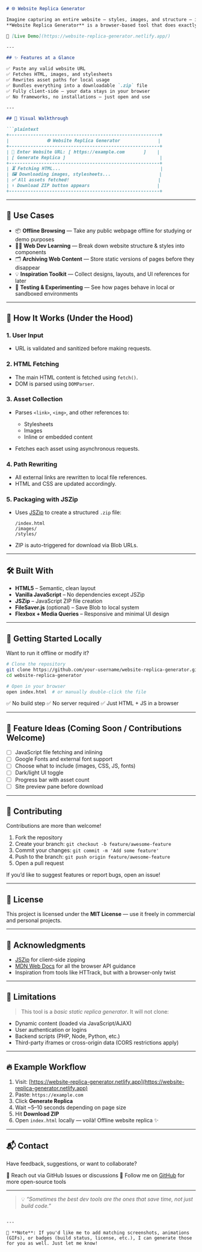 ````markdown
# 🌐 Website Replica Generator

Imagine capturing an entire website — styles, images, and structure — into a ZIP file with just a URL.  
**Website Replica Generator** is a browser-based tool that does exactly that. No backend. No signup. Just instant, client-side website replication.

🔗 [Live Demo](https://website-replica-generator.netlify.app/)

---

## ✨ Features at a Glance

✅ Paste any valid website URL  
✅ Fetches HTML, images, and stylesheets  
✅ Rewrites asset paths for local usage  
✅ Bundles everything into a downloadable `.zip` file  
✅ Fully client-side — your data stays in your browser  
✅ No frameworks, no installations — just open and use

---

## 📸 Visual Walkthrough

```plaintext
+--------------------------------------------------------+
|              🌐 Website Replica Generator              |
+--------------------------------------------------------+
| 🔗 Enter Website URL: [ https://example.com       ]    |
| [ Generate Replica ]                                   |
+--------------------------------------------------------+
| ⏳ Fetching HTML...                                     |
| 🖼️ Downloading images, stylesheets...                  |
| ✅ All assets fetched!                                 |
| ⬇️ Download ZIP button appears                         |
+--------------------------------------------------------+
````

---

## 🎯 Use Cases

* 📦 **Offline Browsing** — Take any public webpage offline for studying or demo purposes
* 🧑‍💻 **Web Dev Learning** — Break down website structure & styles into components
* 🗂️ **Archiving Web Content** — Store static versions of pages before they disappear
* 💡 **Inspiration Toolkit** — Collect designs, layouts, and UI references for later
* 🧪 **Testing & Experimenting** — See how pages behave in local or sandboxed environments

---

## 🧠 How It Works (Under the Hood)

### 1. User Input

* URL is validated and sanitized before making requests.

### 2. HTML Fetching

* The main HTML content is fetched using `fetch()`.
* DOM is parsed using `DOMParser`.

### 3. Asset Collection

* Parses `<link>`, `<img>`, and other references to:

  * Stylesheets
  * Images
  * Inline or embedded content
* Fetches each asset using asynchronous requests.

### 4. Path Rewriting

* All external links are rewritten to local file references.
* HTML and CSS are updated accordingly.

### 5. Packaging with JSZip

* Uses [JSZip](https://stuk.github.io/jszip/) to create a structured `.zip` file:

  ```
  /index.html
  /images/
  /styles/
  ```
* ZIP is auto-triggered for download via Blob URLs.

---

## 🛠️ Built With

* **HTML5** – Semantic, clean layout
* **Vanilla JavaScript** – No dependencies except JSZip
* **JSZip** – JavaScript ZIP file creation
* **FileSaver.js** (optional) – Save Blob to local system
* **Flexbox + Media Queries** – Responsive and minimal UI design

---

## 🚀 Getting Started Locally

Want to run it offline or modify it?

```bash
# Clone the repository
git clone https://github.com/your-username/website-replica-generator.git
cd website-replica-generator

# Open in your browser
open index.html  # or manually double-click the file
```

✅ No build step
✅ No server required
✅ Just HTML + JS in a browser

---

## 🧩 Feature Ideas (Coming Soon / Contributions Welcome)

* [ ] JavaScript file fetching and inlining
* [ ] Google Fonts and external font support
* [ ] Choose what to include (images, CSS, JS, fonts)
* [ ] Dark/light UI toggle
* [ ] Progress bar with asset count
* [ ] Site preview pane before download

---

## 🤝 Contributing

Contributions are more than welcome!

1. Fork the repository
2. Create your branch: `git checkout -b feature/awesome-feature`
3. Commit your changes: `git commit -m 'Add some feature'`
4. Push to the branch: `git push origin feature/awesome-feature`
5. Open a pull request

If you’d like to suggest features or report bugs, open an issue!

---

## 📄 License

This project is licensed under the **MIT License** — use it freely in commercial and personal projects.

---

## 🙌 Acknowledgments

* [JSZip](https://stuk.github.io/jszip/) for client-side zipping
* [MDN Web Docs](https://developer.mozilla.org/) for all the browser API guidance
* Inspiration from tools like HTTrack, but with a browser-only twist

---

## 🚧 Limitations

> This tool is a *basic static replica generator*. It will not clone:

* Dynamic content (loaded via JavaScript/AJAX)
* User authentication or logins
* Backend scripts (PHP, Node, Python, etc.)
* Third-party iframes or cross-origin data (CORS restrictions apply)

---

## 🔥 Example Workflow

1. Visit: [https://website-replica-generator.netlify.app](https://website-replica-generator.netlify.app)
2. Paste: `https://example.com`
3. Click **Generate Replica**
4. Wait \~5–10 seconds depending on page size
5. Hit **Download ZIP**
6. Open `index.html` locally — voilà! Offline website replica ✨

---

## 📬 Contact

Have feedback, suggestions, or want to collaborate?

📧 Reach out via GitHub Issues or discussions
🚀 Follow me on [GitHub](https://github.com/manuvish011) for more open-source tools

---

> 💡 *“Sometimes the best dev tools are the ones that save time, not just build code.”*

```

---

📌 **Note**: If you'd like me to add matching screenshots, animations (GIFs), or badges (build status, license, etc.), I can generate those for you as well. Just let me know!
```
